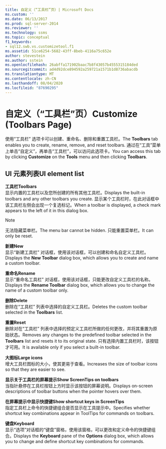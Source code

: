 ```yaml
---
title: 自定义（“工具栏”页）| Microsoft Docs
ms.custom: ''
ms.date: 06/13/2017
ms.prod: sql-server-2014
ms.reviewer: ''
ms.technology: ssms
ms.topic: conceptual
f1_keywords:
- sql12.swb.vs.customizetool.f1
ms.assetid: 51ce6254-5682-43ff-8beb-4116a75c652e
author: stevestein
ms.author: sstein
ms.openlocfilehash: 26abffa171902baac7b8f43057b4555315184ded
ms.sourcegitcommit: ad4d92dce894592a259721a1571b1d8736abacdb
ms.translationtype: MT
ms.contentlocale: zh-CN
ms.lasthandoff: 08/04/2020
ms.locfileid: "87690295"
---
```

# <a name="customize-toolbars-page"></a><span data-ttu-id="2480c-102">自定义（“工具栏”页）</span><span class="sxs-lookup"><span data-stu-id="2480c-102">Customize (Toolbars Page)</span></span>
  <span data-ttu-id="2480c-103">使用“工具栏”  选项卡可以创建、重命名、删除和重置工具栏。</span><span class="sxs-lookup"><span data-stu-id="2480c-103">The **Toolbars** tab enables you to create, rename, remove, and reset toolbars.</span></span> <span data-ttu-id="2480c-104">通过在“工具”菜单上单击“自定义”，再单击“工具栏”，可以访问此选项卡。</span><span class="sxs-lookup"><span data-stu-id="2480c-104">You can access this tab by clicking **Customize** on the **Tools** menu and then clicking **Toolbars**.</span></span>  
  
## <a name="ui-element-list"></a><span data-ttu-id="2480c-105">UI 元素列表</span><span class="sxs-lookup"><span data-stu-id="2480c-105">UI element list</span></span>  
 <span data-ttu-id="2480c-106">**工具栏**</span><span class="sxs-lookup"><span data-stu-id="2480c-106">**Toolbars**</span></span>  
 <span data-ttu-id="2480c-107">显示内置的工具栏以及您所创建的所有其他工具栏。</span><span class="sxs-lookup"><span data-stu-id="2480c-107">Displays the built-in toolbars and any other toolbars you create.</span></span> <span data-ttu-id="2480c-108">显示某个工具栏时，在此对话框中该工具栏左侧会出现一个复选标记。</span><span class="sxs-lookup"><span data-stu-id="2480c-108">When a toolbar is displayed, a check mark appears to the left of it in this dialog box.</span></span>  
  
> [!NOTE]  
>  <span data-ttu-id="2480c-109">无法隐藏菜单栏。</span><span class="sxs-lookup"><span data-stu-id="2480c-109">The menu bar cannot be hidden.</span></span> <span data-ttu-id="2480c-110">只能重置菜单栏。</span><span class="sxs-lookup"><span data-stu-id="2480c-110">It can only be reset.</span></span>  
  
 <span data-ttu-id="2480c-111">**新建**</span><span class="sxs-lookup"><span data-stu-id="2480c-111">**New**</span></span>  
 <span data-ttu-id="2480c-112">显示“新建工具栏”  对话框，使用该对话框，可以创建和命名自定义工具栏。</span><span class="sxs-lookup"><span data-stu-id="2480c-112">Displays the **New Toolbar** dialog box, which allows you to create and name a custom toolbar.</span></span>  
  
 <span data-ttu-id="2480c-113">**重命名**</span><span class="sxs-lookup"><span data-stu-id="2480c-113">**Rename**</span></span>  
 <span data-ttu-id="2480c-114">显示“重命名工具栏”  对话框，使用该对话框，只能更改自定义工具栏的名称。</span><span class="sxs-lookup"><span data-stu-id="2480c-114">Displays the **Rename Toolbar** dialog box, which allows you to change the name of a custom toolbar only.</span></span>  
  
 <span data-ttu-id="2480c-115">**删除**</span><span class="sxs-lookup"><span data-stu-id="2480c-115">**Delete**</span></span>  
 <span data-ttu-id="2480c-116">删除在“工具栏”  列表中选择的自定义工具栏。</span><span class="sxs-lookup"><span data-stu-id="2480c-116">Deletes the custom toolbar selected in the **Toolbars** list.</span></span>  
  
 <span data-ttu-id="2480c-117">**重置**</span><span class="sxs-lookup"><span data-stu-id="2480c-117">**Reset**</span></span>  
 <span data-ttu-id="2480c-118">删除对在“工具栏”  列表中选择的预定义工具栏所做的任何更改，并将其重置为原始状态。</span><span class="sxs-lookup"><span data-stu-id="2480c-118">Removes any changes to the predefined toolbar selected in the **Toolbars** list and resets it to its original state.</span></span> <span data-ttu-id="2480c-119">只有选择内置工具栏时，该按钮才可用。</span><span class="sxs-lookup"><span data-stu-id="2480c-119">It is available only if you select a built-in toolbar.</span></span>  
  
 <span data-ttu-id="2480c-120">**大图标**</span><span class="sxs-lookup"><span data-stu-id="2480c-120">**Large icons**</span></span>  
 <span data-ttu-id="2480c-121">增大工具栏图标的大小，使其更易于查看。</span><span class="sxs-lookup"><span data-stu-id="2480c-121">Increases the size of toolbar icons so that they are easier to see.</span></span>  
  
 <span data-ttu-id="2480c-122">**显示关于工具栏的屏幕提示**</span><span class="sxs-lookup"><span data-stu-id="2480c-122">**Show ScreenTips on toolbars**</span></span>  
 <span data-ttu-id="2480c-123">当指针悬停在工具栏按钮上方时显示该按钮的屏幕说明。</span><span class="sxs-lookup"><span data-stu-id="2480c-123">Displays on-screen descriptions of toolbar buttons when the pointer hovers over them.</span></span>  
  
 <span data-ttu-id="2480c-124">**在屏幕提示中显示快捷键**</span><span class="sxs-lookup"><span data-stu-id="2480c-124">**Show shortcut keys in ScreenTips**</span></span>  
 <span data-ttu-id="2480c-125">指定工具栏上命令的快捷键组合是否显示在工具提示中。</span><span class="sxs-lookup"><span data-stu-id="2480c-125">Specifies whether shortcut key combinations appear in ToolTips for commands on toolbars.</span></span>  
  
 <span data-ttu-id="2480c-126">**键盘**</span><span class="sxs-lookup"><span data-stu-id="2480c-126">**Keyboard**</span></span>  
 <span data-ttu-id="2480c-127">显示“选项”对话框的“键盘”窗格，使用该窗格，可以更改和定义命令的快捷键组合。</span><span class="sxs-lookup"><span data-stu-id="2480c-127">Displays the **Keyboard** pane of the **Options** dialog box, which allows you to change and define shortcut key combinations for commands.</span></span>  
